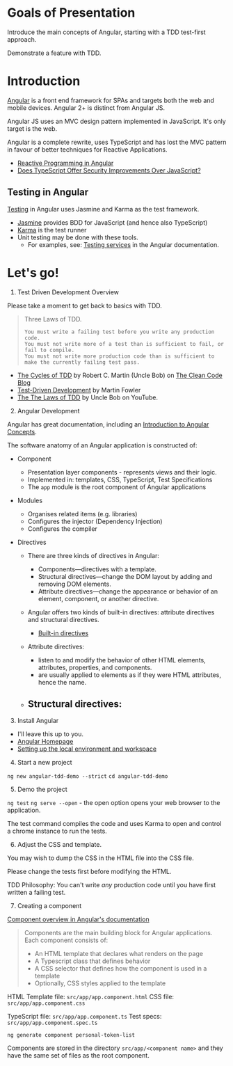 # Goals of Presentation

Introduce the main concepts of Angular, starting with a TDD test-first approach.

Demonstrate a feature with TDD.

# Introduction

[Angular](https://angular.io) is a front end framework for SPAs and targets both the web and mobile devices. Angular 2+ is distinct from Angular JS.

Angular JS uses an MVC design pattern implemented in JavaScript. It's only target is the web.

Angular is a complete rewrite, uses TypeScript and has lost the MVC pattern in favour of better techniques for Reactive Applications.

 - [Reactive Programming in Angular](https://blog.nrwl.io/reactive-programming-in-angular-7dcded697e6c)
 - [Does TypeScript Offer Security Improvements Over JavaScript?](https://www.nccgroup.com/uk/about-us/newsroom-and-events/blogs/2015/october/does-typescript-offer-security-improvements-over-javascript/)


## Testing in Angular

[Testing](https://angular.io/guide/testing) in Angular uses Jasmine and Karma as the test framework.

 - [Jasmine](https://jasmine.github.io/) provides BDD for JavaScript (and hence also TypeScript)
 - [Karma](https://karma-runner.github.io) is the test runner
 - Unit testing may be done with these tools.
   - For examples, see: [Testing services](https://angular.io/guide/testing-services) in the Angular documentation.


# Let's go!

1. Test Driven Development Overview

Please take a moment to get back to basics with TDD.

> Three Laws of TDD.
> 
>     You must write a failing test before you write any production code.
>     You must not write more of a test than is sufficient to fail, or fail to compile.
>     You must not write more production code than is sufficient to make the currently failing test pass.

 - [The Cycles of TDD](https://blog.cleancoder.com/uncle-bob/2014/12/17/TheCyclesOfTDD.html) by Robert C. Martin (Uncle Bob) on [The Clean Code Blog](https://blog.cleancoder.com/)
 - [Test-Driven Development](https://martinfowler.com/bliki/TestDrivenDevelopment.html) by Martin Fowler
 - [The The Laws of TDD](https://www.youtube.com/watch?v=AoIfc5NwRks) by Uncle Bob on YouTube.

2. Angular Development

Angular has great documentation, including an [Introduction to Angular Concepts](https://angular.io/guide/architecture).

The software anatomy of an Angular application is constructed of:

 - Component
   - Presentation layer components - represents views and their logic.
   - Implemented in: templates, CSS, TypeScript, Test Specifications
   - The `app` module is the root component of Angular applications

 - Modules
   - Organises related items (e.g. libraries)
   - Configures the injector (Dependency Injection)
   - Configures the compiler

 - Directives
   - There are three kinds of directives in Angular:
     - Components—directives with a template.
     - Structural directives—change the DOM layout by adding and removing DOM elements.
     - Attribute directives—change the appearance or behavior of an element, component, or another directive.

   - Angular offers two kinds of built-in directives: attribute directives and structural directives.
     - [Built-in directives](https://angular.io/guide/built-in-directives)

   - Attribute directives:
     - listen to and modify the behavior of other HTML elements, attributes, properties, and components.
     - are usually applied to elements as if they were HTML attributes, hence the name.
   - Structural directives:
     - 

3. Install Angular

 - I'll leave this up to you.
 - [Angular Homepage](https://angular.io)
 - [Setting up the local environment and workspace](https://angular.io/guide/setup-local)


4. Start a new project

`ng new angular-tdd-demo --strict`
`cd angular-tdd-demo`


5. Demo the project

`ng test`
`ng serve --open` - the open option opens your web browser to the application.


The test command compiles the code and uses Karma to open and control a chrome instance to run the tests.



6. Adjust the CSS and template.

You may wish to dump the CSS in the HTML file into the CSS file.

Please change the tests first before modifying the HTML.

TDD Philosophy: You can't write _any_ production code until you have first written a failing test.


7. Creating a component

[Component overview in Angular's documentation](https://angular.io/guide/component-overview)

> Components are the main building block for Angular applications. Each component consists of:
>  
>  -   An HTML template that declares what renders on the page
>  -   A Typescript class that defines behavior
>  -   A CSS selector that defines how the component is used in a template
>  -   Optionally, CSS styles applied to the template



HTML Template file: `src/app/app.component.html`
CSS file:           `src/app/app.component.css`

TypeScript file:    `src/app/app.component.ts`
Test specs:         `src/app/app.component.spec.ts`


`ng generate component personal-token-list`

Components are stored in the directory `src/app/<component name>` and they have the same set of files as the root component.

